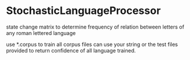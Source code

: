 # StochasticLanguageProcessor
state change matrix to determine frequency of relation between letters of any roman lettered language

use *.corpus to train all corpus files
can use your string or the test files provided to return confidence of all language trained.

